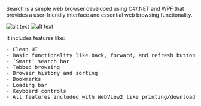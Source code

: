 Search is a simple web browser developed using C#/.NET and WPF that provides a user-friendly interface and essential web browsing functionality.

![alt text](https://github.com/thromwill/INFOTC-4400/blob/main/WebBrowser/search1.png)
![alt text](https://github.com/thromwill/INFOTC-4400/blob/main/WebBrowser/search2.png)

It includes features like:
<pre>
- Clean UI
- Basic functionality like back, forward, and refresh buttons
- ‘Smart’ search bar
- Tabbed browsing
- Browser history and sorting
- Bookmarks
- Loading bar
- Keyboard controls
- All features included with WebView2 like printing/downloading
</pre>
